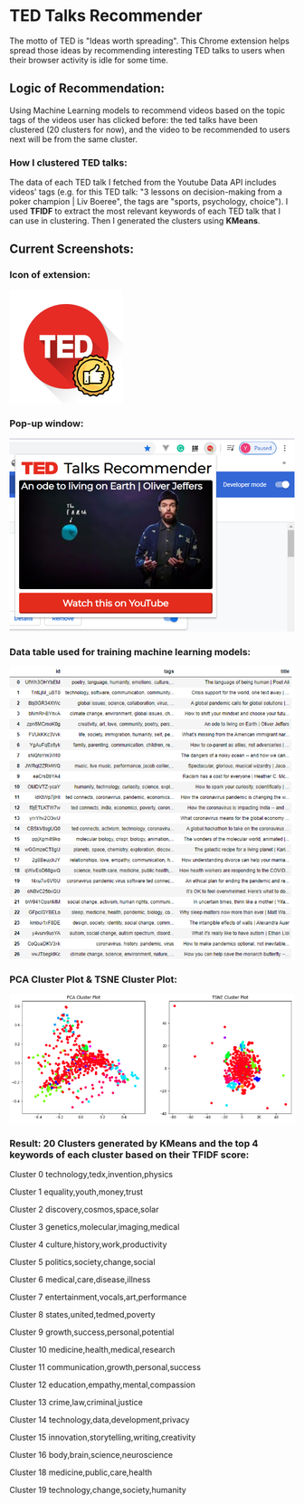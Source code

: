 # TED Talks Recommender
The motto of TED is "Ideas worth spreading". This Chrome extension helps spread those ideas by recommending interesting TED talks to users when their browser activity is idle for some time.

## Logic of Recommendation:
Using Machine Learning models to recommend videos based on the topic tags of the videos user has clicked before: the ted talks have been clustered (20 clusters for now), and the video to be recommended to users next will be from the same cluster. 

### How I clustered TED talks:
The data of each TED talk I fetched from the Youtube Data API includes videos' tags (e.g. for this TED talk: "3 lessons on decision-making from a poker champion | Liv Boeree", the tags are "sports, psychology, choice"). I used **TFIDF** to extract the most relevant keywords of each TED talk that I can use in clustering. Then I generated the clusters using **KMeans**. 

## Current Screenshots:

### Icon of extension:
![extension-icon](https://github.com/JoyceHe1998/TED-Talks-Recommender/blob/master/TED-round-200.png)

### Pop-up window:
![pop-up-window](https://github.com/JoyceHe1998/TED-Talks-Recommender/blob/master/screenshots/pop-up-screenshot.png)

### Data table used for training machine learning models:
![jupyter_table](https://github.com/JoyceHe1998/TED-Talks-Recommender/blob/master/screenshots/jupyter_table.png)

### PCA Cluster Plot & TSNE Cluster Plot:
![cluster_plots](https://github.com/JoyceHe1998/TED-Talks-Recommender/blob/master/screenshots/PCA_TSNE_cluster_plot.png)

### Result: 20 Clusters generated by KMeans and the top 4 keywords of each cluster based on their TFIDF score:
Cluster 0
technology,tedx,invention,physics

Cluster 1
equality,youth,money,trust

Cluster 2
discovery,cosmos,space,solar

Cluster 3
genetics,molecular,imaging,medical

Cluster 4
culture,history,work,productivity

Cluster 5
politics,society,change,social

Cluster 6
medical,care,disease,illness

Cluster 7
entertainment,vocals,art,performance

Cluster 8
states,united,tedmed,poverty

Cluster 9
growth,success,personal,potential

Cluster 10
medicine,health,medical,research

Cluster 11
communication,growth,personal,success

Cluster 12
education,empathy,mental,compassion

Cluster 13
crime,law,criminal,justice

Cluster 14
technology,data,development,privacy

Cluster 15
innovation,storytelling,writing,creativity

Cluster 16
body,brain,science,neuroscience

Cluster 18
medicine,public,care,health

Cluster 19
technology,change,society,humanity
